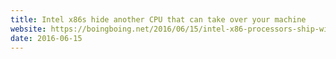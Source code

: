 ```yaml
---
title: Intel x86s hide another CPU that can take over your machine
website: https://boingboing.net/2016/06/15/intel-x86-processors-ship-with.html
date: 2016-06-15
---
```

